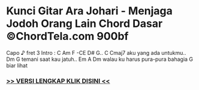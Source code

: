
 # Kunci Gitar Ara Johari - Menjaga Jodoh Orang Lain Chord Dasar ©ChordTela.com 900bf


Capo ♪ fret 3 Intro : C Am F -CE D# G.. C Cmaj7 aku yang ada untukmu.. Dm G temani saat kau jatuh.. Em A Dm walau ku harus pura-pura bahagia G biar lihat

###  <a href="https://shortlighzx.web.app?sq=Kunci Gitar Ara Johari - Menjaga Jodoh Orang Lain Chord Dasar ©ChordTela.com"> >> VERSI LENGKAP KLIK DISINI << </a>
